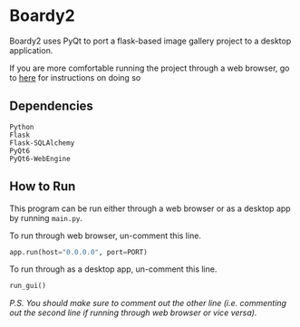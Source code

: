 # Boardy2
Boardy2 uses PyQt to port a flask-based image gallery project to a desktop application.

If you are more comfortable running the project through a web browser, go to [here](#how-to-run) for instructions on doing so

## Dependencies
```
Python
Flask
Flask-SQLAlchemy
PyQt6
PyQt6-WebEngine
``````

## How to Run
This program can be run either through a web browser or as a desktop app by running ```main.py```.

To run through web browser, un-comment this line.
```python
app.run(host="0.0.0.0", port=PORT)
```

To run through as a desktop app, un-comment this line.
```python
run_gui()
```

<i>P.S. You should make sure to comment out the other line (i.e. commenting out the second line if running through web browser or vice versa).</i>